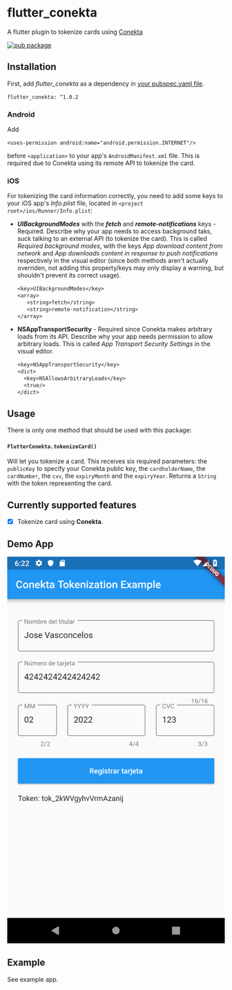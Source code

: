 # flutter_conekta

A flutter plugin to tokenize cards using [Conekta](https://www.conekta.com/)

[![pub package](https://img.shields.io/pub/v/flutter_conekta.svg)](https://pub.dartlang.org/packages/flutter_conekta)

## Installation

First, add _flutter_conekta_ as a dependency in [your pubspec.yaml file](https://flutter.io/platform-plugins/).

```
flutter_conekta: ^1.0.2
```

### Android

Add

```
<uses-permission android:name="android.permission.INTERNET"/>
```

before `<application>` to your app's `AndroidManifest.xml` file. This is required due to Conekta using its remote API to tokenize the card.

### iOS

For tokenizing the card information correctly, you need to add some keys to your iOS app's _Info.plist_ file, located in `<project root>/ios/Runner/Info.plist`:

- **_UIBackgroundModes_** with the **_fetch_** and **_remote-notifications_** keys - Required. Describe why your app needs to access background taks, suck talking to an external API (to tokenize the card). This is called _Required background modes_, with the keys _App download content from network_ and _App downloads content in response to push notifications_ respectively in the visual editor (since both methods aren't actually overriden, not adding this property/keys may only display a warning, but shouldn't prevent its correct usage).

  ```
  <key>UIBackgroundModes</key>
  <array>
     <string>fetch</string>
     <string>remote-notification</string>
  </array>
  ```

- **NSAppTransportSecurity** - Required since Conekta makes arbitrary loads from its API. Describe why your app needs permission to allow arbitrary loads. This is called _App Transport Security Settings_ in the visual editor.

  ```
  <key>NSAppTransportSecurity</key>
  <dict>
    <key>NSAllowsArbitraryLoads</key>
    <true/>
  </dict>
  ```

## Usage

There is only one method that should be used with this package:

#### `FlutterConekta.tokenizeCard()`

Will let you tokenize a card. This receives six required parameters: the `publicKey` to specify your Conekta public key, the `cardholderName`, the `cardNumber`, the `cvv`, the `expiryMonth` and the `expiryYear`. Returns a `String` with the token representing the card.

## Currently supported features

- [x] Tokenize card using **Conekta**.

## Demo App

![Demo](https://github.com/MiguelGT98/flutter_conekta/blob/master/example/example.png)

## Example

See example app.
